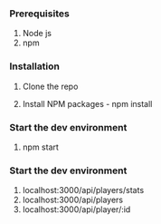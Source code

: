 ### Prerequisites

1.  Node js
2.  npm

### Installation

1. Clone the repo

2. Install NPM packages - npm install

### Start the dev environment

1. npm start

### Start the dev environment

1. localhost:3000/api/players/stats
2. localhost:3000/api/players
3. localhost:3000/api/player/:id